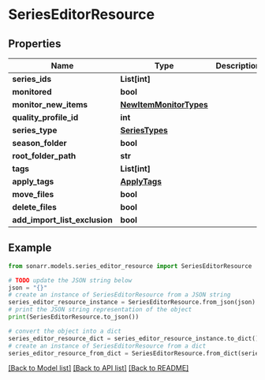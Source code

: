 # SeriesEditorResource


## Properties

Name | Type | Description | Notes
------------ | ------------- | ------------- | -------------
**series_ids** | **List[int]** |  | [optional] 
**monitored** | **bool** |  | [optional] 
**monitor_new_items** | [**NewItemMonitorTypes**](NewItemMonitorTypes.md) |  | [optional] 
**quality_profile_id** | **int** |  | [optional] 
**series_type** | [**SeriesTypes**](SeriesTypes.md) |  | [optional] 
**season_folder** | **bool** |  | [optional] 
**root_folder_path** | **str** |  | [optional] 
**tags** | **List[int]** |  | [optional] 
**apply_tags** | [**ApplyTags**](ApplyTags.md) |  | [optional] 
**move_files** | **bool** |  | [optional] 
**delete_files** | **bool** |  | [optional] 
**add_import_list_exclusion** | **bool** |  | [optional] 

## Example

```python
from sonarr.models.series_editor_resource import SeriesEditorResource

# TODO update the JSON string below
json = "{}"
# create an instance of SeriesEditorResource from a JSON string
series_editor_resource_instance = SeriesEditorResource.from_json(json)
# print the JSON string representation of the object
print(SeriesEditorResource.to_json())

# convert the object into a dict
series_editor_resource_dict = series_editor_resource_instance.to_dict()
# create an instance of SeriesEditorResource from a dict
series_editor_resource_from_dict = SeriesEditorResource.from_dict(series_editor_resource_dict)
```
[[Back to Model list]](../README.md#documentation-for-models) [[Back to API list]](../README.md#documentation-for-api-endpoints) [[Back to README]](../README.md)


